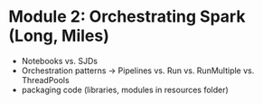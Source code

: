 # Module 2: Orchestrating Spark (Long, Miles)
- Notebooks vs. SJDs
- Orchestration patterns -> Pipelines vs. Run vs. RunMultiple vs. ThreadPools
- packaging code (libraries, modules in resources folder)
